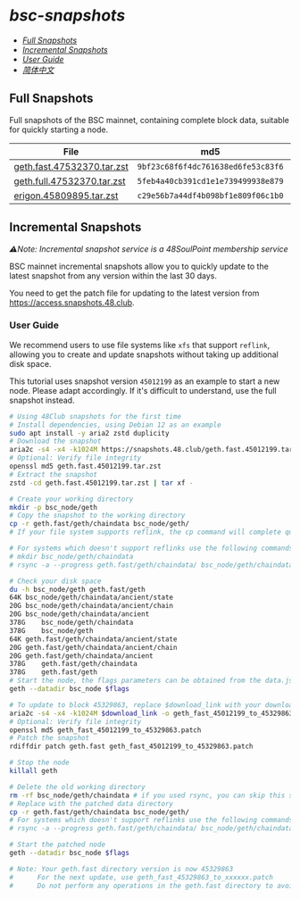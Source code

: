 # *bsc-snapshots*

- *[Full Snapshots](#full-snapshots)*
- *[Incremental Snapshots](#incremental-snapshots)*
- *[User Guide](#user-guide)*
- *[简体中文](/README_zh-CN.md)*

## Full Snapshots

Full snapshots of the BSC mainnet, containing complete block data, suitable for quickly starting a node.

| File | md5 | Size |
| --- | --- | --- |
| [geth.fast.47532370.tar.zst](https://complete.snapshots.48.club/geth.fast.47532370.tar.zst) | `9bf23c68f6f4dc761638ed6fe53c83f6` | 239.99G |
| [geth.full.47532370.tar.zst](https://complete.snapshots.48.club/geth.full.47532370.tar.zst) | `5feb4a40cb391cd1e1e739499938e879` | 644.97G |
| [erigon.45809895.tar.zst](https://complete.snapshots.48.club/erigon.45809895.tar.zst) | `c29e56b7a44df4b098bf1e809f06c1b0` | 199.37G |


## Incremental Snapshots

_⚠️Note: Incremental snapshot service is a 48SoulPoint membership service_


BSC mainnet incremental snapshots allow you to quickly update to the latest snapshot from any version within the last 30 days.

You need to get the patch file for updating to the latest version from https://access.snapshots.48.club.


### User Guide

We recommend users to use file systems like `xfs` that support `reflink`, allowing you to create and update snapshots without taking up additional disk space.

This tutorial uses snapshot version `45012199` as an example to start a new node. Please adapt accordingly. If it's difficult to understand, use the full snapshot instead.


```bash
# Using 48Club snapshots for the first time
# Install dependencies, using Debian 12 as an example
sudo apt install -y aria2 zstd duplicity
# Download the snapshot
aria2c -s4 -x4 -k1024M https://snapshots.48.club/geth.fast.45012199.tar.zst
# Optional: Verify file integrity
openssl md5 geth.fast.45012199.tar.zst
# Extract the snapshot
zstd -cd geth.fast.45012199.tar.zst | tar xf -

# Create your working directory
mkdir -p bsc_node/geth
# Copy the snapshot to the working directory
cp -r geth.fast/geth/chaindata bsc_node/geth/
# If your file system supports reflink, the cp command will complete quickly and without additional disk space usage

# For systems which doesn't support reflinks use the following commands
# mkdir bsc_node/geth/chaindata
# rsync -a --progress geth.fast/geth/chaindata/ bsc_node/geth/chaindata/

# Check your disk space
du -h bsc_node/geth geth.fast/geth
64K	bsc_node/geth/chaindata/ancient/state
20G	bsc_node/geth/chaindata/ancient/chain
20G	bsc_node/geth/chaindata/ancient
378G	bsc_node/geth/chaindata
378G	bsc_node/geth
64K	geth.fast/geth/chaindata/ancient/state
20G	geth.fast/geth/chaindata/ancient/chain
20G	geth.fast/geth/chaindata/ancient
378G	geth.fast/geth/chaindata
378G	geth.fast/geth
# Start the node, the flags parameters can be obtained from the data.json file.
geth --datadir bsc_node $flags

# To update to block 45329863, replace $download_link with your download link
aria2c -s4 -x4 -k1024M $download_link -o geth_fast_45012199_to_45329863.patch
# Optional: Verify file integrity
openssl md5 geth_fast_45012199_to_45329863.patch
# Patch the snapshot
rdiffdir patch geth.fast geth_fast_45012199_to_45329863.patch

# Stop the node
killall geth

# Delete the old working directory
rm -rf bsc_node/geth/chaindata # if you used rsync, you can skip this step
# Replace with the patched data directory
cp -r geth.fast/geth/chaindata bsc_node/geth/
# For systems which doesn't support reflinks use the following commands
# rsync -a --progress geth.fast/geth/chaindata/ bsc_node/geth/chaindata/

# Start the patched node
geth --datadir bsc_node $flags

# Note: Your geth.fast directory version is now 45329863
#      For the next update, use geth_fast_45329863_to_xxxxxx.patch
#      Do not perform any operations in the geth.fast directory to avoid affecting the update
```

